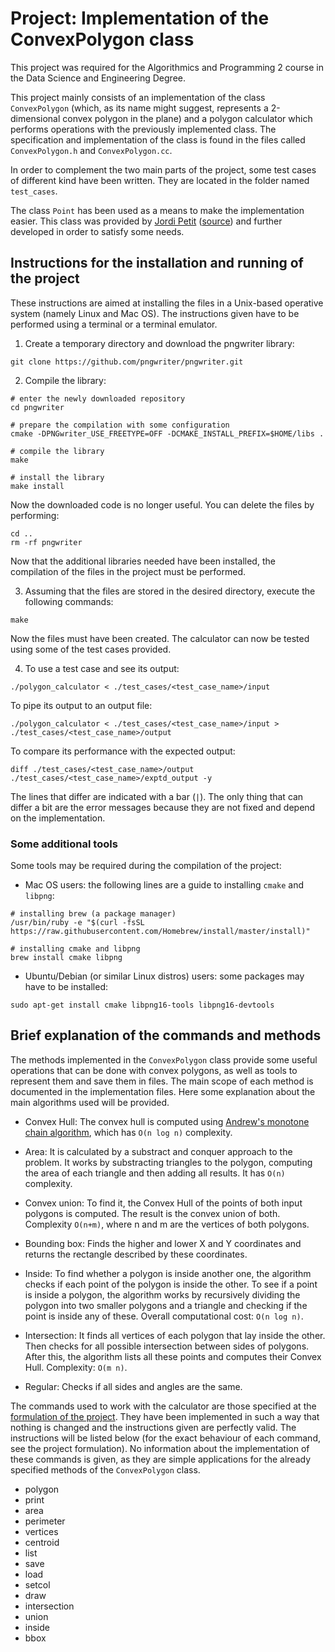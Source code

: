 # Project: Implementation of the ConvexPolygon class

This project was required for the Algorithmics and Programming 2 course in the Data Science and Engineering Degree.

This project mainly consists of an implementation of the class `ConvexPolygon` (which, as its name might suggest, represents a 2-dimensional convex polygon in the plane) and a polygon calculator which performs operations with the previously implemented class. The specification and implementation of the class is found in the files called `ConvexPolygon.h` and `ConvexPolygon.cc`.

In order to complement the two main parts of the project, some test cases of different kind have been written. They are located in the folder named `test_cases`.

The class `Point` has been used as a means to make the implementation easier. This class was provided by [Jordi Petit](https://www.cs.upc.edu/~jpetit/) ([source](https://github.com/jordi-petit/ap2-moduls)) and further developed in order to satisfy some needs.

## Instructions for the installation and running of the project
These instructions are aimed at installing the files in a Unix-based operative system (namely Linux and Mac OS). The instructions given have to be performed using a terminal or a terminal emulator.

1. Create a temporary directory and download the pngwriter library:
```
git clone https://github.com/pngwriter/pngwriter.git
```

2. Compile the library:
```
# enter the newly downloaded repository
cd pngwriter

# prepare the compilation with some configuration
cmake -DPNGwriter_USE_FREETYPE=OFF -DCMAKE_INSTALL_PREFIX=$HOME/libs .

# compile the library
make

# install the library
make install
```

Now the downloaded code is no longer useful. You can delete the files by performing:
```
cd ..
rm -rf pngwriter
```

Now that the additional libraries needed have been installed, the compilation of the files in the project must be performed.

3. Assuming that the files are stored in the desired directory, execute the following commands:
```
make
```

Now the files must have been created. The calculator can now be tested using some of the test cases provided.

4. To use a test case and see its output:
```
./polygon_calculator < ./test_cases/<test_case_name>/input
```

To pipe its output to an output file:
```
./polygon_calculator < ./test_cases/<test_case_name>/input > ./test_cases/<test_case_name>/output
```

To compare its performance with the expected output:
```
diff ./test_cases/<test_case_name>/output ./test_cases/<test_case_name>/exptd_output -y
```

The lines that differ are indicated with a bar (`|`). The only thing that can differ a bit are the error messages because they are not fixed and depend on the implementation.

### Some additional tools
Some tools may be required during the compilation of the project:

+ Mac OS users: the following lines are a guide to installing `cmake` and `libpng`:
```
# installing brew (a package manager)
/usr/bin/ruby -e "$(curl -fsSL https://raw.githubusercontent.com/Homebrew/install/master/install)"

# installing cmake and libpng
brew install cmake libpng
```

+ Ubuntu/Debian (or similar Linux distros) users: some packages may have to be installed:
```
sudo apt-get install cmake libpng16-tools libpng16-devtools
```

## Brief explanation of the commands and methods
The methods implemented in the `ConvexPolygon` class provide some useful operations that can be done with convex polygons, as well as tools to represent them and save them in files. The main scope of each method is documented in the implementation files. Here some explanation about the main algorithms used will be provided.

+ Convex Hull: The convex hull is computed using [Andrew's monotone chain algorithm](https://www.algorithmist.com/index.php/Monotone_Chain_Convex_Hull), which has `O(n log n)` complexity.

+ Area: It is calculated by a substract and conquer approach to the problem. It works by substracting triangles to the polygon, computing the area of each triangle and then adding all results. It has `O(n)` complexity.

+ Convex union: To find it, the Convex Hull of the points of both input polygons is computed. The result is the convex union of both. Complexity `O(n+m)`, where n and m are the vertices of both polygons.

+ Bounding box: Finds the higher and lower X and Y coordinates and returns the rectangle described by these coordinates.

+ Inside: To find whether a polygon is inside another one, the algorithm checks if each point of the polygon is inside the other. To see if a point is inside a polygon, the algorithm works by recursively dividing the polygon into two smaller polygons and a triangle and checking if the point is inside any of these. Overall computational cost: `O(n log n)`.

+ Intersection: It finds all vertices of each polygon that lay inside the other. Then checks for all possible intersection between sides of polygons. After this, the algorithm lists all these points and computes their Convex Hull. Complexity: `O(m n)`.

+ Regular: Checks if all sides and angles are the same.

The commands used to work with the calculator are those specified at the [formulation of the project](https://github.com/jordi-petit/ap2-poligons-2019#details-of-the-polygon-calculator). They have been implemented in such a way that nothing is changed and the instructions given are perfectly valid. The instructions will be listed below (for the exact behaviour of each command, see the project formulation). No information about the implementation of these commands is given, as they are simple applications for the already specified methods of the `ConvexPolygon` class.

+ polygon
+ print
+ area
+ perimeter
+ vertices
+ centroid
+ list
+ save
+ load
+ setcol
+ draw
+ intersection
+ union
+ inside
+ bbox
